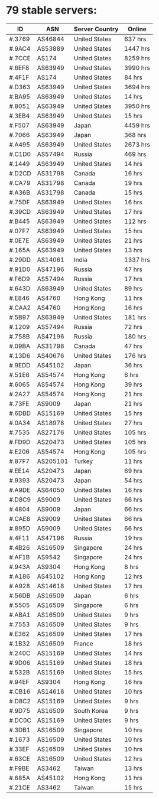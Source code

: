 # 79 stable servers:

| ID | ASN | Server Country | Online |
| ------ | ------ | ------ | ------ |
| #.3769 | AS46844 | United States | 637 hrs |
| #.9AC4 | AS53889 | United States | 1447 hrs |
| #.7CCE | AS174 | United States | 8259 hrs |
| #.6EF8 | AS63949 | United States | 3990 hrs |
| #.4F1F | AS174 | United States | 84 hrs |
| #.D363 | AS63949 | United States | 3694 hrs |
| #.BA95 | AS63949 | United States | 14 hrs |
| #.8051 | AS63949 | United States | 3950 hrs |
| #.3EB4 | AS63949 | United States | 15 hrs |
| #.F507 | AS63949 | Japan | 4459 hrs |
| #.7066 | AS63949 | Japan | 368 hrs |
| #.A495 | AS63949 | United States | 2673 hrs |
| #.C1D0 | AS57494 | Russia | 469 hrs |
| #.1449 | AS63949 | United States | 14 hrs |
| #.D2CD | AS31798 | Canada | 16 hrs |
| #.CA79 | AS31798 | Canada | 19 hrs |
| #.A36B | AS31798 | Canada | 15 hrs |
| #.75DF | AS63949 | United States | 16 hrs |
| #.39CD | AS63949 | United States | 17 hrs |
| #.B445 | AS63949 | United States | 112 hrs |
| #.07F7 | AS63949 | United States | 15 hrs |
| #.0E7E | AS63949 | United States | 21 hrs |
| #.165A | AS63949 | United States | 13 hrs |
| #.29DD | AS14061 | India | 1337 hrs |
| #.91D0 | AS47196 | Russia | 47 hrs |
| #.F6D9 | AS57494 | Russia | 17 hrs |
| #.643D | AS63949 | United States | 89 hrs |
| #.E846 | AS4760 | Hong Kong | 11 hrs |
| #.CAA2 | AS4760 | Hong Kong | 16 hrs |
| #.5B97 | AS63949 | United States | 181 hrs |
| #.1209 | AS57494 | Russia | 72 hrs |
| #.758B | AS47196 | Russia | 180 hrs |
| #.09BA | AS31798 | Canada | 47 hrs |
| #.13D6 | AS40676 | United States | 176 hrs |
| #.9EDD | AS45102 | Japan | 36 hrs |
| #.51E6 | AS54574 | Hong Kong | 6 hrs |
| #.6065 | AS54574 | Hong Kong | 39 hrs |
| #.2A27 | AS54574 | Hong Kong | 21 hrs |
| #.73FE | AS9009 | Japan | 21 hrs |
| #.6DBD | AS15169 | United States | 15 hrs |
| #.0A34 | AS18978 | United States | 27 hrs |
| #.7535 | AS27176 | United States | 105 hrs |
| #.FD9D | AS20473 | United States | 105 hrs |
| #.E206 | AS54574 | Hong Kong | 105 hrs |
| #.87F7 | AS205101 | Turkey | 11 hrs |
| #.EE14 | AS20473 | Japan | 69 hrs |
| #.9393 | AS20473 | Japan | 54 hrs |
| #.A9DE | AS64050 | United States | 16 hrs |
| #.D8C9 | AS9009 | United States | 66 hrs |
| #.4804 | AS9009 | Japan | 66 hrs |
| #.CAE8 | AS9009 | United States | 66 hrs |
| #.895D | AS9009 | United States | 66 hrs |
| #.4F11 | AS47196 | Russia | 19 hrs |
| #.4B26 | AS16509 | Singapore | 24 hrs |
| #.AF1B | AS9542 | Singapore | 24 hrs |
| #.943A | AS9304 | Hong Kong | 8 hrs |
| #.A186 | AS45102 | Hong Kong | 12 hrs |
| #.A928 | AS14618 | United States | 17 hrs |
| #.56DB | AS16509 | Japan | 6 hrs |
| #.5505 | AS16509 | Singapore | 6 hrs |
| #.ABA1 | AS16509 | United States | 9 hrs |
| #.7553 | AS16509 | United States | 9 hrs |
| #.E362 | AS16509 | United States | 17 hrs |
| #.1B32 | AS16509 | France | 18 hrs |
| #.240C | AS15169 | United States | 14 hrs |
| #.9D06 | AS15169 | United States | 18 hrs |
| #.532B | AS15169 | United States | 15 hrs |
| #.94EF | AS9304 | Hong Kong | 16 hrs |
| #.CB16 | AS14618 | United States | 10 hrs |
| #.D8C2 | AS15169 | United States | 9 hrs |
| #.9D75 | AS16509 | South Korea | 9 hrs |
| #.DC0C | AS15169 | United States | 9 hrs |
| #.3DB1 | AS16509 | Singapore | 10 hrs |
| #.1673 | AS16509 | United States | 10 hrs |
| #.33EF | AS16509 | United States | 10 hrs |
| #.63CE | AS16509 | United States | 12 hrs |
| #.F9BE | AS3462 | Taiwan | 13 hrs |
| #.685A | AS45102 | Hong Kong | 11 hrs |
| #.21CE | AS3462 | Taiwan | 15 hrs |

